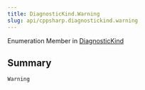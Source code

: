 ```yaml
---
title: DiagnosticKind.Warning
slug: api/cppsharp.diagnostickind.warning
---
```

Enumeration Member in [DiagnosticKind](/api/cppsharp/diagnostickind)

## Summary



```csharp
Warning
```


